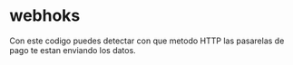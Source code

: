 # webhoks

Con este codigo puedes detectar con que metodo HTTP las pasarelas de pago te estan enviando los datos.
